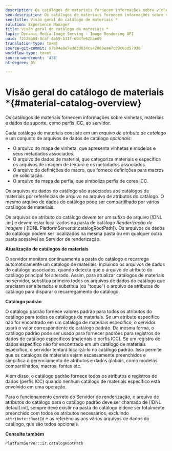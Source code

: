```yaml
---
description: Os catálogos de materiais fornecem informações sobre vinhetas, materiais e dados de suporte, como perfis ICC, ao servidor.
seo-description: Os catálogos de materiais fornecem informações sobre vinhetas, materiais e dados de suporte, como perfis ICC, ao servidor.
seo-title: Visão geral do catálogo de materiais *
solution: Experience Manager
title: Visão geral do catálogo de materiais *
topic: Dynamic Media Image Serving - Image Rendering API
uuid: f2128b64-8caf-4a59-b11f-604fe62bae69
translation-type: tm+mt
source-git-commit: 97a84e8e7edd3d834ca42069eae7c09c00d57938
workflow-type: tm+mt
source-wordcount: '438'
ht-degree: 0%

---
```



# Visão geral do catálogo de materiais *{#material-catalog-overview}

Os catálogos de materiais fornecem informações sobre vinhetas, materiais e dados de suporte, como perfis ICC, ao servidor.

Cada catálogo de materiais consiste em um *arquivo de atributo de catálogo* e um conjunto de arquivos de dados de catálogo *opcionais*:

* O arquivo do mapa de vinheta, que apresenta vinhetas e modelos e seus metadados associados.
* O arquivo de dados de material, que categoriza materiais e especifica os arquivos de imagem de textura e os metadados associados.
* O arquivo de definições de macro, que fornece definições para macros de solicitação.
* O arquivo de mapa de perfis, que simboliza perfis de cores ICC.

Os arquivos de dados do catálogo são associados aos catálogos de materiais por referências de arquivo no arquivo de atributos do catálogo. O mesmo arquivo de dados do catálogo pode ser compartilhado por vários catálogos de materiais.

Os arquivos de atributo do catálogo devem ter um sufixo de arquivo [!DNL .ini] e devem estar localizados na pasta de catálogo *Renderização de imagem* ( [!DNL PlatformServer::ir.catalogRootPath]). Os arquivos de dados do catálogo podem ser localizados na mesma pasta ou em qualquer outra pasta acessível ao Servidor de renderização.

**Atualização de catálogos de materiais**

O servidor monitora continuamente a pasta do catálogo e recarrega automaticamente um catálogo de materiais, incluindo os arquivos de dados do catálogo associados, quando detecta que o arquivo de atributo do catálogo principal foi alterado. Assim, para atualizar catálogos de materiais no servidor, substitua primeiro todos os arquivos de dados do catálogo que precisam ser alterados e substitua (ou &quot;toque&quot;) o arquivo de atributos do catálogo para disparar o recarregamento do catálogo.

**Catálogo padrão**

O catálogo padrão fornece valores padrão para todos os atributos do catálogo para todos os catálogos de materiais. Se um atributo específico não for encontrado em um catálogo de materiais específico, o servidor usará o valor correspondente do catálogo padrão. Da mesma forma, o catálogo padrão pode ser usado para fornecer padrões para registros de dados de catálogo específicos (materiais e perfis ICC). Se um registro de dados específico não for encontrado em um catálogo de materiais específico, o servidor tentará localizá-lo no catálogo padrão. Isso permite que os catálogos de materiais sejam escassamente preenchidos e simplifica o gerenciamento de atributos e dados globais, como modelos compartilhados, macros, fontes etc.

Além disso, o catálogo padrão fornece todos os atributos e registros de dados (perfis ICC) quando nenhum catálogo de materiais específico está envolvido em uma operação.

Para o funcionamento correto do Servidor de renderização, o arquivo de atributos do catálogo para o catálogo padrão deve ser chamado de [!DNL default.ini], sempre deve existir na pasta do catálogo e deve ser totalmente preenchido com todos os atributos necessários, excluindo `attribute::RootId` e as referências aos vários arquivos de dados do catálogo, que são todos opcionais.

**Consulte também**

`PlatformServer::ir.catalogRootPath`
